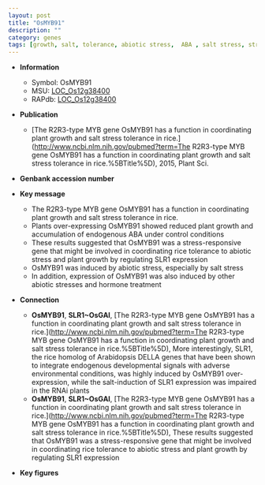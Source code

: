 ```yaml
---
layout: post
title: "OsMYB91"
description: ""
category: genes
tags: [growth, salt, tolerance, abiotic stress,  ABA , salt stress, stress, biotic stress, ABA, stress tolerance, plant growth]
---
```


* **Information**  
    + Symbol: OsMYB91  
    + MSU: [LOC_Os12g38400](http://rice.plantbiology.msu.edu/cgi-bin/ORF_infopage.cgi?orf=LOC_Os12g38400)  
    + RAPdb: [LOC_Os12g38400](http://rapdb.dna.affrc.go.jp/viewer/gbrowse_details/irgsp1?name=LOC_Os12g38400)  

* **Publication**  
    + [The R2R3-type MYB gene OsMYB91 has a function in coordinating plant growth and salt stress tolerance in rice.](http://www.ncbi.nlm.nih.gov/pubmed?term=The R2R3-type MYB gene OsMYB91 has a function in coordinating plant growth and salt stress tolerance in rice.%5BTitle%5D), 2015, Plant Sci.

* **Genbank accession number**  

* **Key message**  
    + The R2R3-type MYB gene OsMYB91 has a function in coordinating plant growth and salt stress tolerance in rice.
    + Plants over-expressing OsMYB91 showed reduced plant growth and accumulation of endogenous ABA under control conditions
    + These results suggested that OsMYB91 was a stress-responsive gene that might be involved in coordinating rice tolerance to abiotic stress and plant growth by regulating SLR1 expression
    + OsMYB91 was induced by abiotic stress, especially by salt stress
    + In addition, expression of OsMYB91 was also induced by other abiotic stresses and hormone treatment

* **Connection**  
    + __OsMYB91__, __SLR1~OsGAI__, [The R2R3-type MYB gene OsMYB91 has a function in coordinating plant growth and salt stress tolerance in rice.](http://www.ncbi.nlm.nih.gov/pubmed?term=The R2R3-type MYB gene OsMYB91 has a function in coordinating plant growth and salt stress tolerance in rice.%5BTitle%5D), More interestingly, SLR1, the rice homolog of Arabidopsis DELLA genes that have been shown to integrate endogenous developmental signals with adverse environmental conditions, was highly induced by OsMYB91 over-expression, while the salt-induction of SLR1 expression was impaired in the RNAi plants
    + __OsMYB91__, __SLR1~OsGAI__, [The R2R3-type MYB gene OsMYB91 has a function in coordinating plant growth and salt stress tolerance in rice.](http://www.ncbi.nlm.nih.gov/pubmed?term=The R2R3-type MYB gene OsMYB91 has a function in coordinating plant growth and salt stress tolerance in rice.%5BTitle%5D), These results suggested that OsMYB91 was a stress-responsive gene that might be involved in coordinating rice tolerance to abiotic stress and plant growth by regulating SLR1 expression

* **Key figures**  


